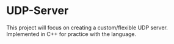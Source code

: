 # UDP-Server
This project will focus on creating a custom/flexible UDP server. Implemented in C++ for practice with the language.
